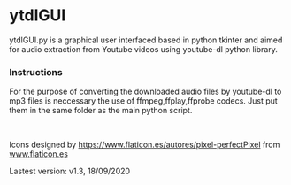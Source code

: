 # ytdlGUI

ytdlGUI.py is a graphical user interfaced based in python tkinter and aimed for audio extraction from Youtube videos using youtube-dl python library.

### Instructions
For the purpose of converting the downloaded audio files by youtube-dl to mp3 files is neccessary the use of ffmpeg,ffplay,ffprobe codecs. Just put them in the same folder as the main python script.

<br>

Icons designed by https://www.flaticon.es/autores/pixel-perfectPixel from www.flaticon.es

Lastest version: v1.3, 18/09/2020
